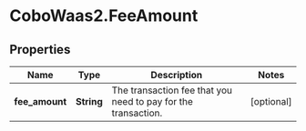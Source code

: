 # CoboWaas2.FeeAmount

## Properties

Name | Type | Description | Notes
------------ | ------------- | ------------- | -------------
**fee_amount** | **String** | The transaction fee that you need to pay for the transaction. | [optional] 



